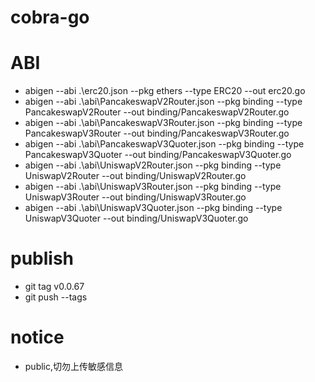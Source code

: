 # cobra-go

# ABI
  - abigen --abi .\erc20.json --pkg ethers --type ERC20 --out erc20.go
  - abigen --abi .\abi\PancakeswapV2Router.json --pkg binding --type PancakeswapV2Router --out binding/PancakeswapV2Router.go
  - abigen --abi .\abi\PancakeswapV3Router.json --pkg binding --type PancakeswapV3Router --out binding/PancakeswapV3Router.go
  - abigen --abi .\abi\PancakeswapV3Quoter.json --pkg binding --type PancakeswapV3Quoter --out binding/PancakeswapV3Quoter.go
  - abigen --abi .\abi\UniswapV2Router.json --pkg binding --type UniswapV2Router --out binding/UniswapV2Router.go
  - abigen --abi .\abi\UniswapV3Router.json --pkg binding --type UniswapV3Router --out binding/UniswapV3Router.go
  - abigen --abi .\abi\UniswapV3Quoter.json --pkg binding --type UniswapV3Quoter --out binding/UniswapV3Quoter.go

# publish
  - git tag v0.0.67
  - git push --tags

# notice
  - public,切勿上传敏感信息